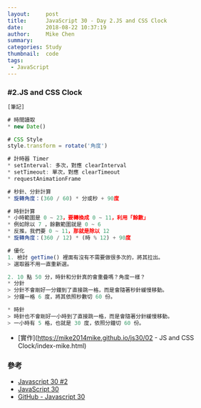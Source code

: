 ```yaml
---
layout:     post
title:      JavaScript 30 - Day 2.JS and CSS Clock
date:       2018-08-22 10:37:19
author:     Mike Chen
summary:    
categories: Study
thumbnail:  code
tags:
 - JavaScript
---
```



### #2.JS and CSS Clock

```js
[筆記]

# 時間讀取
* new Date()

# CSS Style
style.transform = rotate('角度')

# 計時器 Timer
* setInterval: 多次，對應 clearInterval
* setTimeout: 單次，對應 clearTimeout
* requestAnimationFrame

# 秒針、分針計算
* 旋轉角度：(360 / 60) * 分或秒 + 90度

# 時針計算
* 小時範圍是 0 ~ 23，要轉換成 0 ~ 11，利用「餘數」
* 例如除以 7 ，餘數範圍就是 0 ~ 6
* 反推，我們要 0 ~ 11，那就是除以 12
* 旋轉角度：(360 / 12) * (時 % 12) + 90度

# 優化
1. 檢討 getTime() 裡面有沒有不需要做很多次的，將其拉出。
> 選取器不用一直重新選。

2. 10 點 50 分，時針和分針真的會重疊嗎？角度一樣？
* 分針
> 分針不會剛好一分鐘到了直接跳一格，而是會隨著秒針緩慢移動。
> 分鐘一格 6 度，將其依照秒數切 60 份。

* 時針
> 時針也不會剛好一小時到了直接跳一格，而是會隨著分針緩慢移動。
> 一小時有 5 格，也就是 30 度，依照分鐘切 60 份。
```

* [實作](https://mike2014mike.github.io/js30/02 - JS and CSS Clock/index-mike.html)



### 參考
* [Javascript 30 #2](https://www.youtube.com/watch?v=CWxU_q5b33U)
* [JavaScript 30](https://javascript30.com/)
* [GitHub - Javascript 30](https://github.com/wesbos/JavaScript30)
